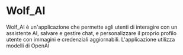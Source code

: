 # Wolf_AI
Wolf_AI è un'applicazione che permette agli utenti di interagire con un assistente AI, salvare e gestire chat, e personalizzare il proprio profilo utente con immagini e credenziali aggiornabili. L'applicazione utilizza modelli di OpenAI
